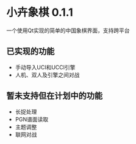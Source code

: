 # 小卉象棋 0.1.1

一个使用Qt实现的简单的中国象棋界面，支持跨平台

## 已实现的功能

- 手动导入UCI和UCCI引擎
- 人机、双人及引擎之间对战

## 暂未支持但在计划中的功能

- 长捉处理
- PGN谱面读取
- 主题调整
- 联网对战
